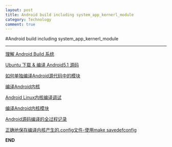 ```yaml
---
layout: post
title: Android build including system_app_kernerl_module
category: Technology
comment: true
---
```


#Android build including system_app_kernerl_module
***
[理解 Android Build 系统](http://www.ibm.com/developerworks/cn/opensource/os-cn-android-build/#icomments)

[Ubuntu 下载 & 编译 Android5.1 源码](http://www.cnblogs.com/bluestorm/p/4419135.html)

[如何单独编译Android源代码中的模块](http://blog.csdn.net/luoshengyang/article/details/6566662/)

[编译Android内核 ](http://blog.chinaunix.net/uid-26063552-id-3364527.html)

[Android Linux内核编译调试](http://bbs.pediy.com/showthread.php?p=1319693)

[编译Android内核模块](http://asdf314159265.iteye.com/blog/2017766)

[Android源码编译的全过程记录](http://www.jizhuomi.com/android/environment/369.html)

[正确地保存编译内核产生的.config文件-使用make savedefconfig](http://blog.csdn.net/kangear/article/details/39553337)

**END**
